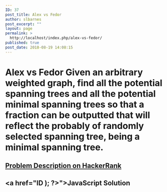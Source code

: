 ```yaml
---
ID: 37
post_title: Alex vs Fedor
author: slbarnes
post_excerpt: ""
layout: page
permalink: >
  http://localhost/index.php/alex-vs-fedor/
published: true
post_date: 2018-08-19 14:08:15
---
```

# Alex vs Fedor Given an arbitrary weighted graph, find all the potential spanning trees and all the potential minimal spanning trees so that a fraction can be outputted that will reflect the probably of randomly selected spanning tree, being a minimal spanning tree. 

## <a href="https://www.hackerrank.com/challenges/alex-vs-fedor" target="_blank" rel="noopener">Problem Description on HackerRank</a>

## <a href="<?php echo get_page_link( get_page_by_title("Alex vs Fedor, JavaScript Solution")->ID ); ?>">JavaScript Solution</a>